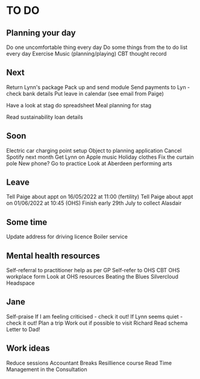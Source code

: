 # TO DO
## Planning your day
Do one uncomfortable thing every day
Do some things from the to do list every day
Exercise
Music (planning/playing)
CBT thought record

## Next
Return Lynn's package
Pack up and send module
Send payments to Lyn - check bank details
Put leave in calendar (see email from Paige)

Have a look at stag do spreadsheet
Meal planning for stag

Read sustainability loan details

## Soon
Electric car charging point setup
Object to planning application
Cancel Spotify next month
Get Lynn on Apple music
Holiday clothes
Fix the curtain pole
New phone?
Go to practice
Look at Aberdeen performing arts

## Leave
Tell Paige about appt on 16/05/2022 at 11:00 (fertility)
Tell Paige about appt on 01/06/2022 at 10:45 (OHS)
Finish early 29th July to collect Alasdair

## Some time
Update address for driving licence
Boiler service

## Mental health resources
Self-referral to practitioner help as per GP
Self-refer to OHS CBT
OHS workplace form
Look at OHS resources
Beating the Blues
Silvercloud
Headspace

## Jane
Self-praise
If I am feeling criticised - check it out!
If Lynn seems quiet - check it out!
Plan a trip
Work out if possible to visit Richard
Read schema
Letter to Dad!

## Work ideas
Reduce sessions
Accountant
Breaks
Resillience course
Read Time Management in the Consultation



